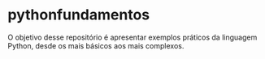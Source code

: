 # pythonfundamentos
O objetivo desse repositório é apresentar exemplos práticos da linguagem Python, desde os mais básicos aos mais complexos. 
